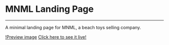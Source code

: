 # MNML Landing Page
---

A minimal landing page for MNML, a beach toys selling company.


[!Preview image](https://gabrielusr.github.io/mnml-landingpage/tree/gh-pages/images/preview.jpg)
[Click here to see it live!](https://gabrielusr.github.io/mnml-landingpage)